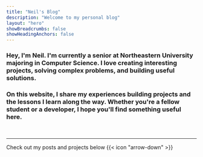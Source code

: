 ```yaml
---
title: "Neil's Blog"
description: "Welcome to my personal blog"
layout: "hero"
showBreadcrumbs: false
showHeadingAnchors: false
---
```


### Hey, I'm Neil. I'm currently a senior at Northeastern University majoring in Computer Science. I love **creating interesting projects, solving complex problems, and building useful solutions**.

### On this website, I share my experiences building projects and the lessons I learn along the way. Whether you're a fellow student or a developer, I hope you'll find something useful here.

<br>

---

Check out my posts and projects below {{< icon "arrow-down" >}}
